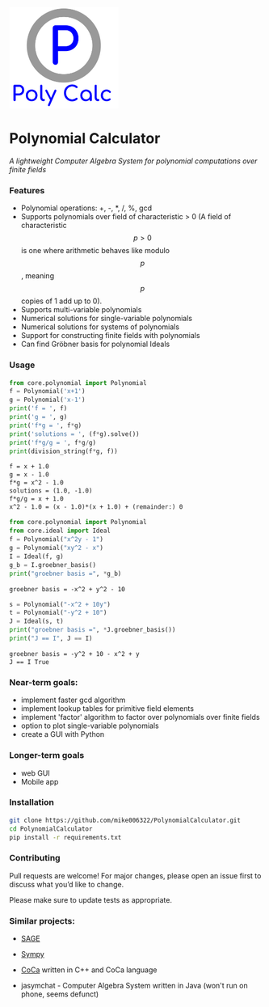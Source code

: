 <img src = "https://github.com/mike006322/PolynomialCalculator/blob/master/logo.svg" height = 200>

# Polynomial Calculator
*A lightweight Computer Algebra System for polynomial computations over finite fields*


### Features

- Polynomial operations: +, -, *, /, %, gcd
- Supports polynomials over field of characteristic > 0 (A field of characteristic $$p > 0$$ is one where arithmetic behaves like modulo $$p$$, meaning $$p$$ copies of 1 add up to 0).
- Supports multi-variable polynomials
- Numerical solutions for single-variable polynomials
- Numerical solutions for systems of polynomials
- Support for constructing finite fields with polynomials
- Can find Gröbner basis for polynomial Ideals

### Usage

```Python
from core.polynomial import Polynomial
f = Polynomial('x+1')
g = Polynomial('x-1')
print('f = ', f)
print('g = ', g)
print('f*g = ', f*g)
print('solutions = ', (f*g).solve())
print('f*g/g = ', f*g/g)
print(division_string(f*g, f))
```
```
f = x + 1.0
g = x - 1.0
f*g = x^2 - 1.0
solutions = (1.0, -1.0)
f*g/g = x + 1.0
x^2 - 1.0 = (x - 1.0)*(x + 1.0) + (remainder:) 0
```
```Python
from core.polynomial import Polynomial 
from core.ideal import Ideal 
f = Polynomial("x^2y - 1") 
g = Polynomial("xy^2 - x") 
I = Ideal(f, g) 
g_b = I.groebner_basis() 
print("groebner basis =", *g_b)
```
```
groebner basis = -x^2 + y^2 - 10  
```
```Python
s = Polynomial("-x^2 + 10y")  
t = Polynomial("-y^2 + 10")  
J = Ideal(s, t)  
print("groebner basis =", *J.groebner_basis())  
print("J == I", J == I)
```
```
groebner basis = -y^2 + 10 - x^2 + y  
J == I True 
```

### Near-term goals:
- implement faster gcd algorithm
- implement lookup tables for primitive field elements
- implement 'factor' algorithm to factor over polynomials over finite fields
- option to plot single-variable polynomials
- create a GUI with Python

### Longer-term goals
- web GUI
- Mobile app

### Installation

```bash
git clone https://github.com/mike006322/PolynomialCalculator.git
cd PolynomialCalculator
pip install -r requirements.txt
```

### Contributing

Pull requests are welcome! For major changes, please open an issue first to discuss what you’d like to change.

Please make sure to update tests as appropriate.


### Similar projects:
- [SAGE](http://doc.sagemath.org/)

- [Sympy](https://github.com/sympy/sympy)


- [CoCa](http://cocoa.dima.unige.it/) written in C++ and CoCa language

- jasymchat - Computer Algebra System written in Java (won't run on phone, seems defunct)
